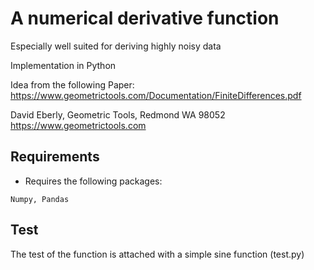 # A numerical derivative function

Especially well suited for deriving highly noisy data

Implementation in Python

 Idea from the following Paper:
https://www.geometrictools.com/Documentation/FiniteDifferences.pdf

David Eberly, Geometric Tools, Redmond WA 98052
https://www.geometrictools.com


## Requirements

   * Requires the following packages:
```
Numpy, Pandas
```

## Test

   The test of the function is attached with a simple sine function (test.py) 
```
